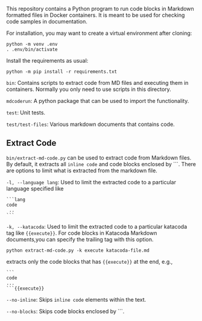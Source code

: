 This repository contains a Python program to run code blocks in Markdown formatted
files in Docker containers. It is meant to be used for checking code samples in
documentation. 

For installation, you may want to create a virtual environment after cloning:

```
python -m venv .env
. .env/bin/activate
```

Install the requirements as usual:

```
python -m pip install -r requirements.txt
```

`bin`: Contains scripts to extract code from MD files and executing them in
containers. Normally you only need to use scripts in this directory. 

`mdcoderun`: A python package that can be used to import the functionality.

`test`: Unit tests.

`test/test-files`: Various markdown documents that contains code. 

## Extract Code

`bin/extract-md-code.py` can be used to extract code from Markdown files. By
default, it extracts all `inline code` and code blocks enclosed by ```. There
are options to limit what is extracted from the markdown file. 

`-l, --language lang`: Used to limit the extracted code to a particular language
specified like

````
```lang
code
 ..
```
````

`-k, --katacoda`: Used to limit the extracted code to a particular katacoda tag
like `{{execute}}`. For code blocks in Katacoda Markdown documents,you can
specify the trailing tag with this option. 

```
python extract-md-code.py -k execute katacoda-file.md 
```

extracts only the code blocks that has ``{{execute}}`` at the end, e.g., 

````
```
code 
...
```{{execute}}
````

`--no-inline`: Skips `inline code` elements within the text. 

`--no-blocks`: Skips code blocks enclosed by ```. 
